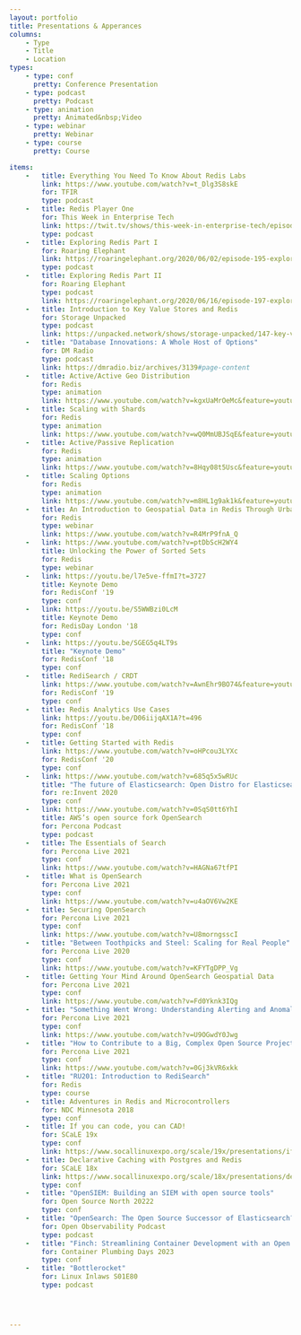 ```yaml
---
layout: portfolio
title: Presentations & Apperances
columns:
    - Type
    - Title
    - Location
types:
    - type: conf
      pretty: Conference Presentation
    - type: podcast
      pretty: Podcast
    - type: animation
      pretty: Animated&nbsp;Video
    - type: webinar
      pretty: Webinar
    - type: course
      pretty: Course

items:
    -   title: Everything You Need To Know About Redis Labs
        link: https://www.youtube.com/watch?v=t_Dlg3S8skE
        for: TFIR
        type: podcast
    -   title: Redis Player One
        for: This Week in Enterprise Tech
        link: https://twit.tv/shows/this-week-in-enterprise-tech/episodes/362
        type: podcast
    -   title: Exploring Redis Part I
        for: Roaring Elephant
        link: https://roaringelephant.org/2020/06/02/episode-195-exploring-redis-with-kyle-davis-part-1/#more-2695
        type: podcast
    -   title: Exploring Redis Part II
        for: Roaring Elephant
        type: podcast
        link: https://roaringelephant.org/2020/06/16/episode-197-exploring-redis-with-kyle-davis-part-2/#more-2691
    -   title: Introduction to Key Value Stores and Redis
        for: Storage Unpacked
        type: podcast
        link: https://unpacked.network/shows/storage-unpacked/147-key-value-store-redis/
    -   title: "Database Innovations: A Whole Host of Options"
        for: DM Radio
        type: podcast
        link: https://dmradio.biz/archives/3139#page-content
    -   title: Active/Active Geo Distribution
        for: Redis
        type: animation
        link: https://www.youtube.com/watch?v=kgxUaMrOeMc&feature=youtu.be
    -   title: Scaling with Shards
        for: Redis
        type: animation
        link: https://www.youtube.com/watch?v=wQ0MmUBJSqE&feature=youtu.be
    -   title: Active/Passive Replication
        for: Redis
        type: animation
        link: https://www.youtube.com/watch?v=8Hqy08t5Usc&feature=youtu.be
    -   title: Scaling Options
        for: Redis
        type: animation
        link: https://www.youtube.com/watch?v=m8HL1g9ak1k&feature=youtu.be
    -   title: An Introduction to Geospatial Data in Redis Through Urban Forestry
        for: Redis
        type: webinar
        link: https://www.youtube.com/watch?v=R4MrP9fnA_Q
    -   link: https://www.youtube.com/watch?v=ptDbScH2WY4
        title: Unlocking the Power of Sorted Sets
        for: Redis
        type: webinar
    -   link: https://youtu.be/l7e5ve-ffmI?t=3727
        title: Keynote Demo
        for: RedisConf '19
        type: conf
    -   link: https://youtu.be/S5WWBzi0LcM
        title: Keynote Demo
        for: RedisDay London '18
        type: conf
    -   link: https://youtu.be/SGEG5q4LT9s
        title: "Keynote Demo"
        for: RedisConf '18
        type: conf
    -   title: RediSearch / CRDT
        link: https://www.youtube.com/watch?v=AwnEhr9BO74&feature=youtu.be
        for: RedisConf '19
        type: conf
    -   title: Redis Analytics Use Cases
        link: https://youtu.be/D06iijqAX1A?t=496
        for: RedisConf '18
        type: conf
    -   title: Getting Started with Redis
        link: https://www.youtube.com/watch?v=oHPcou3LYXc
        for: RedisConf '20
        type: conf
    -   link: https://www.youtube.com/watch?v=685q5x5wRUc
        title: "The future of Elasticsearch: Open Distro for Elasticsearch"
        for: re:Invent 2020
        type: conf
    -   link: https://www.youtube.com/watch?v=0SqS0tt6YhI
        title: AWS’s open source fork OpenSearch
        for: Percona Podcast
        type: podcast
    -   title: The Essentials of Search
        for: Percona Live 2021
        type: conf
        link: https://www.youtube.com/watch?v=HAGNa67tfPI
    -   title: What is OpenSearch
        for: Percona Live 2021
        type: conf
        link: https://www.youtube.com/watch?v=u4aOV6Vw2KE
    -   title: Securing OpenSearch
        for: Percona Live 2021
        type: conf
        link: https://www.youtube.com/watch?v=U8morngsscI
    -   title: "Between Toothpicks and Steel: Scaling for Real People"
        for: Percona Live 2020
        type: conf
        link: https://www.youtube.com/watch?v=KFYTgDPP_Vg
    -   title: Getting Your Mind Around OpenSearch Geospatial Data
        for: Percona Live 2021
        type: conf
        link: https://www.youtube.com/watch?v=Fd0Yknk3IQg
    -   title: "Something Went Wrong: Understanding Alerting and Anomaly Detection"
        for: Percona Live 2021
        type: conf
        link: https://www.youtube.com/watch?v=U9OGwdY0Jwg
    -   title: "How to Contribute to a Big, Complex Open Source Project"
        for: Percona Live 2021
        type: conf
        link: https://www.youtube.com/watch?v=0Gj3kVR6xkk
    -   title: "RU201: Introduction to RediSearch"
        for: Redis
        type: course
    -   title: Adventures in Redis and Microcontrollers
        for: NDC Minnesota 2018
        type: conf
    -   title: If you can code, you can CAD!
        for: SCaLE 19x
        type: conf
        link: https://www.socallinuxexpo.org/scale/19x/presentations/if-you-can-code-you-can-cad
    -   title: Declarative Caching with Postgres and Redis
        for: SCaLE 18x
        link: https://www.socallinuxexpo.org/scale/18x/presentations/declarative-caching-postgres-and-redis
        type: conf
    -   title: "OpenSIEM: Building an SIEM with open source tools"
        for: Open Source North 20222
        type: conf
    -   title: "OpenSearch: The Open Source Successor of Elasticsearch?"
        for: Open Observability Podcast
        type: podcast
    -   title: "Finch: Streamlining Container Development with an Open Source Stack"
        for: Container Plumbing Days 2023
        type: conf
    -   title: "Bottlerocket"
        for: Linux Inlaws S01E80
        type: podcast




---
```


